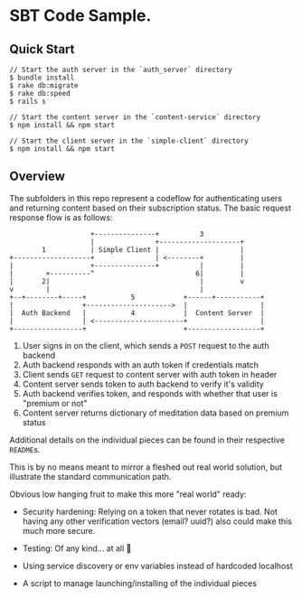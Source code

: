 # SBT Code Sample.

## Quick Start

```
// Start the auth server in the `auth_server` directory
$ bundle install
$ rake db:migrate
$ rake db:speed
$ rails s

// Start the content server in the `content-service` directory
$ npm install && npm start

// Start the client server in the `simple-client` directory
$ npm install && npm start
```

## Overview

The subfolders in this repo represent a codeflow for authenticating users
and returning content based on their subscription status. The basic request
response flow is as follows:

```
                    +---------------+          3
                    |               +--------------------+
        1           | Simple Client |                    |
+-------------------+               | <--------+         |
|                   +---------------+          |         |
|        +----------^                         6|         |
|       2|                                     |         v
v        |                                     |
+--+--------+-----+           5            +------+-----------+
|                 +--------------------->  |                  |
|  Auth Backend   |           4            |  Content Server  |
|                 | <----------------------+                  |
+-----------------+                        +------------------+
```

1.  User signs in on the client, which sends a `POST` request to the auth backend
2.  Auth backend responds with an auth token if credentials match
3.  Client sends `GET` request to content server with auth token in header
4.  Content server sends token to auth backend to verify it's validity
5.  Auth backend verifies token, and responds with whether that user is
    "premium or not"
6.  Content server returns dictionary of meditation data based on premium status

Additional details on the individual pieces can be found in their respective
`README`s.

This is by no means meant to mirror a fleshed out real world solution, but
illustrate the standard communication path.

Obvious low hanging fruit to make this more "real world" ready:

* Security hardening: Relying on a token that never rotates is bad. Not having
  any other verification vectors (email? uuid?) also could make this much more
  secure.

* Testing: Of any kind... at all 😬

* Using service discovery or env variables instead of hardcoded localhost

* A script to manage launching/installing of the individual pieces
